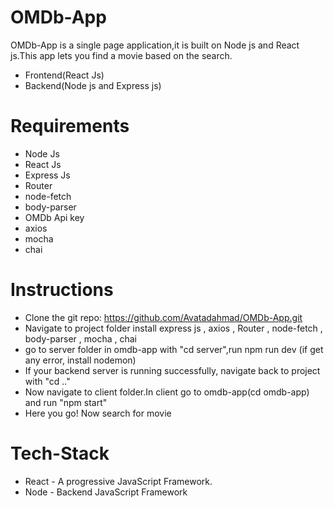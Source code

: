 # OMDb-App


OMDb-App is a single page application,it is built on Node js and React js.This app lets you find a movie based on the search.


  - Frontend(React Js)
  - Backend(Node js and Express js)


# Requirements

  - Node Js
  - React Js
  - Express Js
  - Router
  - node-fetch
  - body-parser
  - OMDb Api key
  - axios
  - mocha
  - chai

# Instructions

  - Clone the git repo: https://github.com/Avatadahmad/OMDb-App.git
  - Navigate to project folder install express js , axios , Router , node-fetch , body-parser , mocha , chai
  - go to server folder in omdb-app with "cd server",run npm run dev (if get any error, install nodemon)
  - If your backend server is running successfully, navigate back to project with "cd .."
  - Now navigate to client folder.In client go to omdb-app(cd omdb-app) and run "npm start"
  - Here you go! Now search for movie


# Tech-Stack
  - React - A progressive JavaScript Framework.
  - Node  - Backend JavaScript Framework
